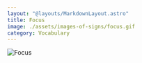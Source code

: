 ```yaml
---
layout: "@layouts/MarkdownLayout.astro"
title: Focus
image: ./assets/images-of-signs/focus.gif
category: Vocabulary
---
```


![Focus](@signs/focus.gif)
